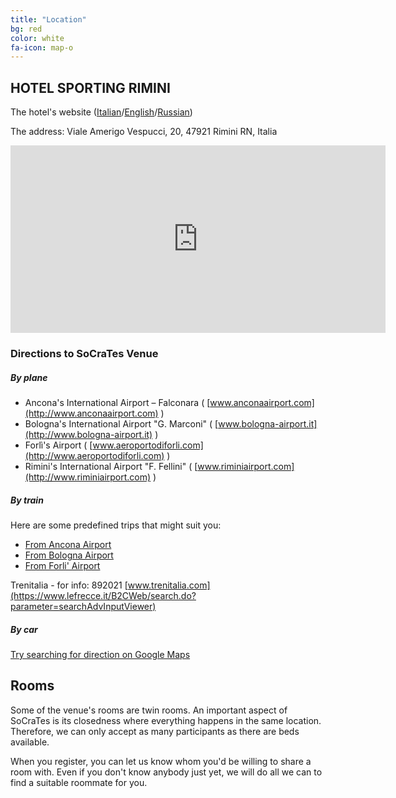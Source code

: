 ```yaml
---
title: "Location"
bg: red
color: white
fa-icon: map-o
---
```


## **HOTEL SPORTING RIMINI**

The hotel's website ([Italian](http://www.hotelsportingrimini.com/)/[English](http://www.hotelsportingrimini.com/en/index.php)/[Russian](http://www.hotelsportingrimini.com/ru/index.php))

The address: Viale Amerigo Vespucci, 20, 47921 Rimini RN, Italia

<div align="center"><iframe src="https://www.google.com/maps/embed?pb=!1m18!1m12!1m3!1d2866.6970579203416!2d12.577501315339088!3d44.0689638334642!2m3!1f0!2f0!3f0!3m2!1i1024!2i768!4f13.1!3m3!1m2!1s0x132cc3771470303b%3A0xd613634804a4a1f2!2sViale+Amerigo+Vespucci%2C+20%2C+47921+Rimini+RN!5e0!3m2!1sen!2sit!4v1448272350004" width="600" height="300" frameborder="0" style="border:0" allowfullscreen></iframe></div>


### Directions to SoCraTes Venue

##### By plane
- Ancona's International Airport – Falconara ( [www.anconaairport.com](http://www.anconaairport.com) )
- Bologna's International Airport "G. Marconi" ( [www.bologna-airport.it](http://www.bologna-airport.it) )
- Forlì's Airport ( [www.aeroportodiforli.com](http://www.aeroportodiforli.com) )
- Rimini's International Airport "F. Fellini" ( [www.riminiairport.com](http://www.riminiairport.com) )

##### By train
Here are some predefined trips that might suit you:

- [From Ancona Airport](https://www.google.it/maps/dir/Ancona,+Province+of+Ancona/Rimini,+Province+of+Rimini/@43.8361404,12.7663185,10z/data=!4m15!4m14!1m5!1m1!1s0x132d802a2447a9c3:0xfad5680543fc5ac!2m2!1d13.518915!2d43.6158299!1m5!1m1!1s0x132cc39e3616b18b:0xba6600cf8dd166eb!2m2!1d12.5743322!2d44.0642407!3e3!5i1)
- [From Bologna Airport](https://www.google.it/maps/dir/Bologna+Centrale,+Piazza+delle+Medaglie+d'Oro,+Bologna,+Metropolitan+City+of+Bologna/Rimini,+Province+of+Rimini/@44.2853909,11.6777876,10z/data=!3m1!4b1!4m14!4m13!1m5!1m1!1s0x477fd49ebfab350f:0xceb69b8aad3e1190!2m2!1d11.3432767!2d44.5058975!1m5!1m1!1s0x132cc39e3616b18b:0xba6600cf8dd166eb!2m2!1d12.5743322!2d44.0642407!3e3)
- [From Forli' Airport](https://www.google.it/maps/dir/Forli',+Forli,+Province+of+Forl%C3%AC-Cesena/Rimini,+Province+of+Rimini/@44.1443138,12.1745174,11z/data=!3m1!4b1!4m14!4m13!1m5!1m1!1s0x132b57ee8325de07:0x4758324f633a681d!2m2!1d12.054871!2d44.22413!1m5!1m1!1s0x132cc39e3616b18b:0xba6600cf8dd166eb!2m2!1d12.5743322!2d44.0642407!3e3)

Trenitalia - for info: 892021 [www.trenitalia.com](https://www.lefrecce.it/B2CWeb/search.do?parameter=searchAdvInputViewer)

##### By car
[Try searching for direction on Google Maps](https://www.google.it/maps/dir//Viale+Amerigo+Vespucci,+20,+47921+Rimini+RN/@44.0689638,12.5775013,17z/data=!4m13!1m4!3m3!1s0x132cc3771470303b:0xd613634804a4a1f2!2sViale+Amerigo+Vespucci,+20,+47921+Rimini+RN!3b1!4m7!1m0!1m5!1m1!1s0x132cc3771470303b:0xd613634804a4a1f2!2m2!1d12.57969!2d44.06896)

## Rooms
Some of the venue's rooms are twin rooms. An important aspect of SoCraTes is its closedness where everything happens in the same location. Therefore, we can only accept as many participants as there are beds available.

When you register, you can let us know whom you'd be willing to share a room with. Even if you don't know anybody just yet, we will do all we can to find a suitable roommate for you.
